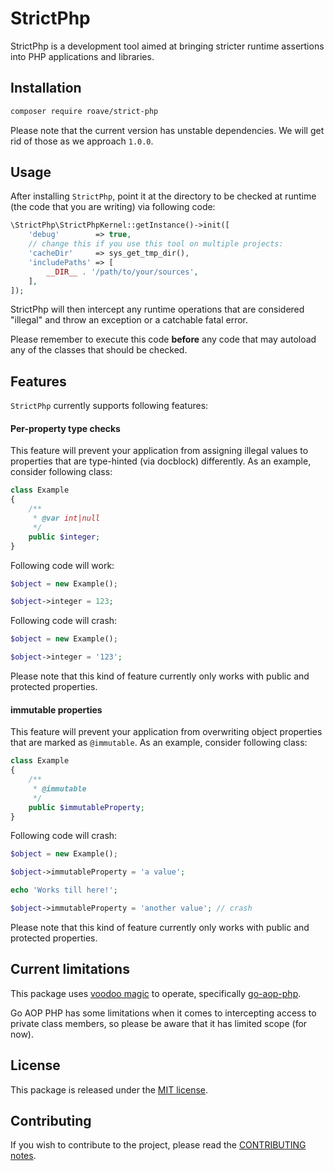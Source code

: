 # StrictPhp

StrictPhp is a development tool aimed at bringing stricter runtime assertions
into PHP applications and libraries.

## Installation

```sh
composer require roave/strict-php
```

Please note that the current version has unstable dependencies. We will get rid
of those as we approach `1.0.0`.

## Usage

After installing `StrictPhp`, point it at the directory to be checked at runtime
(the code that you are writing) via following code:

```php
\StrictPhp\StrictPhpKernel::getInstance()->init([
    'debug'        => true,
    // change this if you use this tool on multiple projects:
    'cacheDir'     => sys_get_tmp_dir(),
    'includePaths' => [
        __DIR__ . '/path/to/your/sources',
    ],
]);
```

StrictPhp will then intercept any runtime operations that are considered "illegal"
and throw an exception or a catchable fatal error.

Please remember to execute this code **before** any code that may autoload any of
the classes that should be checked.

## Features

`StrictPhp` currently supports following features:

#### Per-property type checks

This feature will prevent your application from assigning illegal values to
properties that are type-hinted (via docblock) differently. As an example,
consider following class:

```php
class Example
{
    /**
     * @var int|null
     */
    public $integer;
}
```

Following code will work:

```php
$object = new Example();

$object->integer = 123;
```

Following code will crash:

```php
$object = new Example();

$object->integer = '123';
```

Please note that this kind of feature currently only works with public and 
protected properties.

#### immutable properties

This feature will prevent your application from overwriting object properties
that are marked as `@immutable`. As an example, consider following class:

```php
class Example
{
    /**
     * @immutable
     */
    public $immutableProperty;
}
```

Following code will crash:

```php
$object = new Example();

$object->immutableProperty = 'a value';

echo 'Works till here!';

$object->immutableProperty = 'another value'; // crash
```

Please note that this kind of feature currently only works with public and 
protected properties.

## Current limitations

This package uses [voodoo magic](http://ocramius.github.io/voodoo-php/) to 
operate, specifically [go-aop-php](https://github.com/lisachenko/go-aop-php).

Go AOP PHP has some limitations when it comes to intercepting access to
private class members, so please be aware that it has limited scope (for now).

## License

This package is released under the [MIT license](LICENSE).

## Contributing

If you wish to contribute to the project, please read the [CONTRIBUTING notes](CONTRIBUTING.md).
